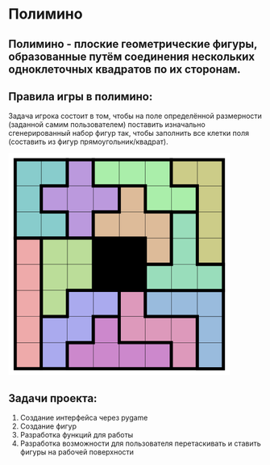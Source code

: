 # Полимино

## Полимино - плоские геометрические фигуры, образованные путём соединения нескольких одноклеточных квадратов по их сторонам. 


## Правила игры в полимино:
Задача игрока состоит в том, чтобы на поле определённой размерности (заданной самим пользователем) поставить изначально сгенерированный набор фигур так, чтобы заполнить все клетки поля (составить из фигур прямоугольник/квадрат).

![Иллюстрация к проекту](https://github.com/ValeriaPichugina/Polimino_project/blob/main/440px-Pentominos_square_8x8_016.svg.png)

## Задачи проекта:
 1) Создание интерфейса через pygame
 2) Создание фигур
 3) Разработка функций для работы 
 4) Разработка возможности для пользователя перетаскивать и ставить фигуры на рабочей поверхности
